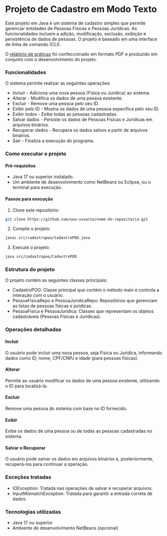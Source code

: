 # Projeto de Cadastro em Modo Texto
Este projeto em Java é um sistema de cadastro simples que permite gerenciar entidades de Pessoas Físicas e Pessoas Jurídicas. As funcionalidades incluem a adição, modificação, exclusão, exibição e persistência de dados de pessoas. O projeto é baseado em uma interface de linha de comando (CLI).

O [relatório de práticas](https://github.com/user-attachments/files/17105879/projeto1mundo3.pdf)
 foi confeccionado em formato PDF e produzido em conjunto com o desenvolvimento do projeto.

### Funcionalidades
O sistema permite realizar as seguintes operações:

- Incluir - Adiciona uma nova pessoa (Física ou Jurídica) ao sistema.
- Alterar - Modifica os dados de uma pessoa existente.
- Excluir - Remove uma pessoa pelo seu ID.
- Exibir pelo ID - Mostra os dados de uma pessoa específica pelo seu ID.
- Exibir todos - Exibe todas as pessoas cadastradas.
- Salvar dados - Persiste os dados de Pessoas Físicas e Jurídicas em arquivos binários.
- Recuperar dados - Recupera os dados salvos a partir de arquivos binários.
- Sair - Finaliza a execução do programa.

### Como executar o projeto
#### Pré-requisitos
- Java 17 ou superior instalado.
- Um ambiente de desenvolvimento como NetBeans ou Eclipse, ou o terminal para execução.

#### Passos para execução
1. Clone este repositório:

```bash
git clone https://github.com/seu-usuario/nome-do-repositorio.git
```

2. Compile o projeto:

```bash
javac src/cadastropoo/CadastroPOO.java
```
3. Execute o projeto:

```bash
java src/cadastropoo/CadastroPOO
```

### Estrutura do projeto
O projeto contém as seguintes classes principais:

- CadastroPOO: Classe principal que contém o método main e controla a interação com o usuário.
- PessoaFisicaRepo e PessoaJuridicaRepo: Repositórios que gerenciam as listas de pessoas físicas e jurídicas.
- PessoaFisica e PessoaJuridica: Classes que representam os objetos cadastráveis (Pessoas Físicas e Jurídicas).

### Operações detalhadas
#### Incluir
O usuário pode incluir uma nova pessoa, seja Física ou Jurídica, informando dados como ID, nome, CPF/CNPJ e idade (para pessoas físicas).

#### Alterar
Permite ao usuário modificar os dados de uma pessoa existente, utilizando o ID para localizá-la.

#### Excluir
Remove uma pessoa do sistema com base no ID fornecido.

#### Exibir
Exibe os dados de uma pessoa ou de todas as pessoas cadastradas no sistema.

#### Salvar e Recuperar
O usuário pode salvar os dados em arquivos binários e, posteriormente, recuperá-los para continuar a operação.

### Exceções tratadas
- IOException: Tratada nas operações de salvar e recuperar arquivos.
- InputMismatchException: Tratada para garantir a entrada correta de dados.

### Tecnologias utilizadas
- Java 17 ou superior
- Ambiente de desenvolvimento NetBeans (opcional)
